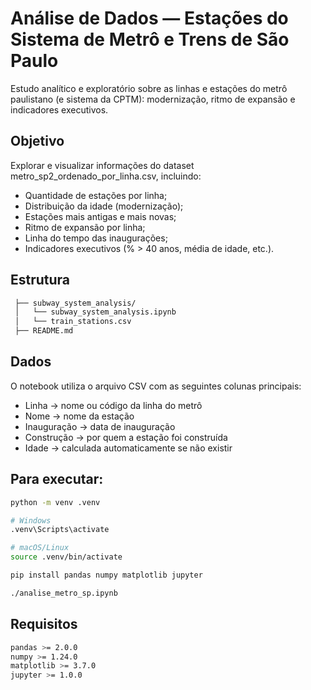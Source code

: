 # Análise de Dados — Estações do Sistema de Metrô e Trens de São Paulo

Estudo analítico e exploratório sobre as linhas e estações do metrô paulistano (e sistema da CPTM): modernização, ritmo de expansão e indicadores executivos.

## Objetivo
Explorar e visualizar informações do dataset metro_sp2_ordenado_por_linha.csv, incluindo:
  
  - Quantidade de estações por linha;
  - Distribuição da idade (modernização);
  - Estações mais antigas e mais novas;
  - Ritmo de expansão por linha;
  - Linha do tempo das inaugurações;
  - Indicadores executivos (% > 40 anos, média de idade, etc.).

## Estrutura
 ```bash
  ├── subway_system_analysis/
  │   └── subway_system_analysis.ipynb
  │   └── train_stations.csv
  ├── README.md
 ```

## Dados
O notebook utiliza o arquivo CSV com as seguintes colunas principais:

  - Linha → nome ou código da linha do metrô
  - Nome → nome da estação
  - Inauguração → data de inauguração
  - Construção → por quem a estação foi construída
  - Idade → calculada automaticamente se não existir

## Para executar:
  ```bash
  python -m venv .venv

  # Windows
  .venv\Scripts\activate

  # macOS/Linux
  source .venv/bin/activate
  ```
  ```bash
  pip install pandas numpy matplotlib jupyter
  ```
  ```bash
  ./analise_metro_sp.ipynb
  ```

## Requisitos
  ```bash
  pandas >= 2.0.0
  numpy >= 1.24.0
  matplotlib >= 3.7.0
  jupyter >= 1.0.0
  ```
